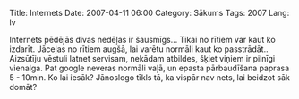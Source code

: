 Title: Internets
Date: 2007-04-11 06:00
Category: Sākums
Tags: 2007
Lang: lv


Internets pēdējās divas nedēļas ir šausmīgs... Tikai no rītiem var kaut ko izdarīt. Jāceļas no rītiem augšā, lai varētu normāli kaut ko passtrādāt.. Aizsūtīju vēstuli latnet servisam, nekādam atbildes, šķiet viņiem ir pilnīgi vienalga. Pat google neveras normāli vaļā, un epasta pārbaudīšana paprasa 5 - 10min. Ko lai iesāk? Jānoslogo tīkls tā, ka vispār nav nets, lai beidzot sāk domāt?
